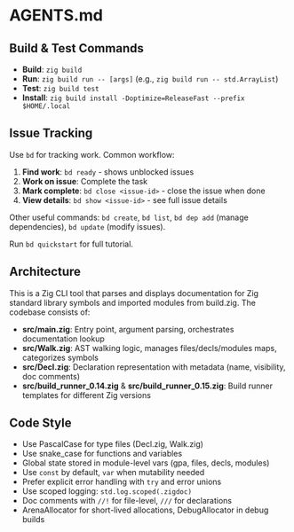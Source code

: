 # AGENTS.md

## Build & Test Commands

- **Build**: `zig build`
- **Run**: `zig build run -- [args]` (e.g., `zig build run -- std.ArrayList`)
- **Test**: `zig build test`
- **Install**: `zig build install -Doptimize=ReleaseFast --prefix $HOME/.local`

## Issue Tracking

Use `bd` for tracking work. Common workflow:

1. **Find work**: `bd ready` - shows unblocked issues
2. **Work on issue**: Complete the task
3. **Mark complete**: `bd close <issue-id>` - close the issue when done
4. **View details**: `bd show <issue-id>` - see full issue details

Other useful commands: `bd create`, `bd list`, `bd dep add` (manage dependencies), `bd update` (modify issues).

Run `bd quickstart` for full tutorial.

## Architecture

This is a Zig CLI tool that parses and displays documentation for Zig standard library symbols and imported modules from build.zig. The codebase consists of:

- **src/main.zig**: Entry point, argument parsing, orchestrates documentation lookup
- **src/Walk.zig**: AST walking logic, manages files/decls/modules maps, categorizes symbols
- **src/Decl.zig**: Declaration representation with metadata (name, visibility, doc comments)
- **src/build_runner_0.14.zig** & **src/build_runner_0.15.zig**: Build runner templates for different Zig versions

## Code Style

- Use PascalCase for type files (Decl.zig, Walk.zig)
- Use snake_case for functions and variables
- Global state stored in module-level vars (gpa, files, decls, modules)
- Use `const` by default, `var` when mutability needed
- Prefer explicit error handling with `try` and error unions
- Use scoped logging: `std.log.scoped(.zigdoc)`
- Doc comments with `//!` for file-level, `///` for declarations
- ArenaAllocator for short-lived allocations, DebugAllocator in debug builds
